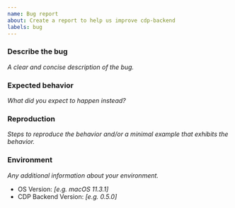 ```yaml
---
name: Bug report
about: Create a report to help us improve cdp-backend
labels: bug
---
```


<!--
  ⚠️⚠️ Please do the following before submitting: ⚠️⚠️

  📖 Please read our Code of Conduct.
  🔎 Please search existing issues to avoid creating duplicates.
-->

### Describe the bug

_A clear and concise description of the bug._

### Expected behavior

_What did you expect to happen instead?_

### Reproduction

_Steps to reproduce the behavior and/or a minimal example that exhibits the behavior._

### Environment

_Any additional information about your environment._

-   OS Version: _[e.g. macOS 11.3.1]_
-   CDP Backend Version: _[e.g. 0.5.0]_
